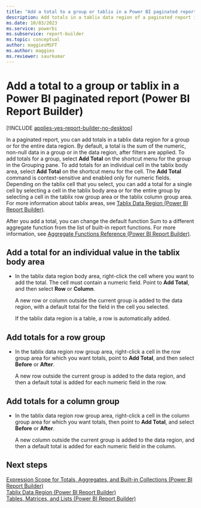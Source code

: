 ```yaml
---
title: "Add a total to a group or tablix in a Power BI paginated report | Microsoft Docs"
description: Add totals in a tablix data region of a paginated report in Report Builder for a group or for the entire data region. 
ms.date: 10/03/2023
ms.service: powerbi
ms.subservice: report-builder
ms.topic: conceptual
author: maggiesMSFT
ms.author: maggies
ms.reviewer: saurkumar
---
```

# Add a total to a group or tablix in a Power BI paginated report (Power BI Report Builder)

[!INCLUDE [applies-yes-report-builder-no-desktop](../../includes/applies-yes-report-builder-no-desktop.md)]

 In a paginated report, you can add totals in a tablix data region for a group or for the entire data region. By default, a total is the sum of the numeric, non-null data in a group or in the data region, after filters are applied. To add totals for a group, select **Add Total** on the shortcut menu for the group in the Grouping pane. To add totals for an individual cell in the tablix body area, select **Add Total** on the shortcut menu for the cell. The **Add Total** command is context-sensitive and enabled only for numeric fields. Depending on the tablix cell that you select, you can add a total for a single cell by selecting a cell in the tablix body area or for the entire group by selecting a cell in the tablix row group area or the tablix column group area. For more information about tablix areas, see [Tablix Data Region &#40;Power BI Report Builder&#41;](../../paginated-reports/report-design/render-data-regions-report-builder-service.md).  
  
 After you add a total, you can change the default function Sum to a different aggregate function from the list of built-in report functions. For more information, see [Aggregate Functions Reference &#40;Power BI Report Builder&#41;](../../paginated-reports/expressions/report-builder-functions-aggregate-functions-reference.md). 
  
## Add a total for an individual value in the tablix body area  
  
-   In the tablix data region body area, right-click the cell where you want to add the total. The cell must contain a numeric field. Point to **Add Total**, and then select **Row** or **Column**.  
  
     A new row or column outside the current group is added to the data region, with a default total for the field in the cell you selected.  
  
     If the tablix data region is a table, a row is automatically added.  
  
## Add totals for a row group  
  
-   In the tablix data region row group area, right-click a cell in the row group area for which you want totals, point to **Add Total**, and then select **Before** or **After**.  
  
     A new row outside the current group is added to the data region, and then a default total is added for each numeric field in the row.  
  
## Add totals for a column group  
  
-   In the tablix data region row group area, right-click a cell in the column group area for which you want totals, then point to **Add Total**, and select **Before** or **After**.  
  
     A new column outside the current group is added to the data region, and then a default total is added for each numeric field in the column.  
  
## Next steps  
 [Expression Scope for Totals, Aggregates, and Built-in Collections &#40;Power BI Report Builder&#41;](../../paginated-reports/expressions/expression-scope-for-totals-aggregates-and-built-in-collections.md)   
 [Tablix Data Region &#40;Power BI Report Builder&#41;](../../paginated-reports/report-design/render-data-regions-report-builder-service.md)   
 [Tables, Matrices, and Lists &#40;Power BI Report Builder&#41;](../../paginated-reports/report-builder-tables-matrices-lists.md)  
  
  
